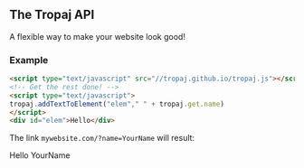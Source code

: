 ## The Tropaj API
A flexible way to make your website look good!

### Example
```html
<script type="text/javascript" src="//tropaj.github.io/tropaj.js"></script>
<!-- Get the rest done! -->
<script type="text/javascript">
tropaj.addTextToElement("elem"," " + tropaj.get.name)
</script>
<div id="elem">Hello</div>
```
The link ```mywebsite.com/?name=YourName``` will result:

Hello YourName
